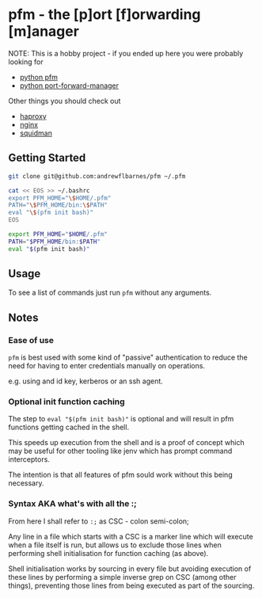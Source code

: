 # pfm - the \[p]ort \[f]orwarding \[m\]anager

NOTE: This is a  hobby project - if you ended up here you were probably looking for
- [python pfm](https://pypi.org/project/pfm/)
- [python port-forward-manager](https://pypi.org/project/port-forward-manager/)

Other things you should check out
- [haproxy](https://www.haproxy.org/)
- [nginx](https://www.nginx.com/)
- [squidman](http://squidman.net/squidman/)

## Getting Started

```sh
git clone git@github.com:andrewflbarnes/pfm ~/.pfm

cat << EOS >> ~/.bashrc
export PFM_HOME="\$HOME/.pfm"
PATH="\$PFM_HOME/bin:\$PATH"
eval "\$(pfm init bash)"
EOS

export PFM_HOME="$HOME/.pfm"
PATH="$PFM_HOME/bin:$PATH"
eval "$(pfm init bash)"
```

## Usage

To see a list of commands just run `pfm` without any arguments.

## Notes

### Ease of use

`pfm` is best used with some kind of "passive" authentication to reduce the need for having to enter credentials
manually on operations.

e.g. using and id key, kerberos or an ssh agent.

### Optional init function caching

The step to `eval "$(pfm init bash)"` is optional and will result in pfm functions getting cached in the shell.

This speeds up execution from the shell and is a proof of concept which may be useful for other
tooling like jenv which has prompt command interceptors.

The intention is that all features of pfm sould work without this being necessary.

### Syntax AKA what's with all the :;

From here I shall refer to `:;` as CSC - colon semi-colon;

Any line in a file which starts with a CSC is a marker line which will execute when a file itself is run, but
allows us to exclude those lines when performing shell initialisation for function caching (as above).

Shell initialisation works by sourcing in every file but avoiding execution of these lines by performing a
simple inverse grep on CSC (among other things), preventing those lines from being executed as part of the
sourcing.
